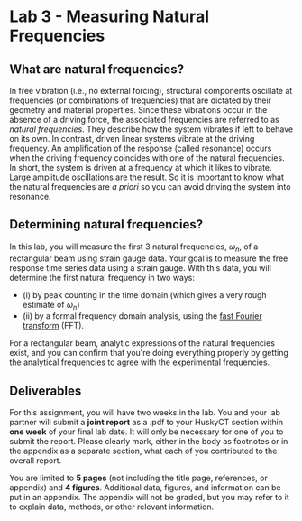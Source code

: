 # Lab 3 - Measuring Natural Frequencies


## What are natural frequencies?

In free vibration (i.e., no external forcing), structural components
oscillate at frequencies (or combinations of frequencies) that are dictated by their geometry and material properties. Since
these vibrations occur in the absence of a driving force, the associated frequencies are referred
to as _natural frequencies_. They describe how the system vibrates if left to
behave on its own. In contrast, driven linear systems vibrate at the
driving frequency. An amplification of the response (called resonance)
occurs when the driving frequency coincides with one of the natural
frequencies. In short, the system is driven at a frequency at which it
likes to vibrate. Large amplitude oscillations are the result. So it is
important to know what the natural frequencies are *a priori* so you can
avoid driving the system into resonance.

## Determining natural frequencies?

In this lab, you will measure the first 3 natural frequencies, $\omega_n$, of a rectangular beam using strain gauge data. 
Your goal is 
to measure the free response time series data using a strain gauge. With this data, you will
determine the first natural frequency in two ways: 

- (i) by peak counting in the time domain (which gives a very rough estimate of $\omega_n$)
- (ii) by a formal frequency domain analysis, using the [fast Fourier transform](https://en.wikipedia.org/wiki/Fast_Fourier_transform) (FFT). 

For a rectangular beam, analytic expressions of the natural frequencies exist,
and you can confirm that you're doing everything properly by getting the
analytical frequencies to agree with the experimental frequencies.

## Deliverables

For this assignment, you will have two weeks in the lab. You and your lab partner will submit a __joint report__ as a .pdf to your HuskyCT section within __one week__ of your final lab date. It will only be necessary for one of you to submit the report. Please clearly mark, either in the body as footnotes or in the appendix as a separate section, what each of you contributed to the overall report.

You are limited to __5 pages__ (not including the title page, references, or appendix) and __4 figures__. Additional data, figures, and information can be put in an appendix. The appendix will not be graded, but you may refer to it to explain data, methods, or other relevant information.
